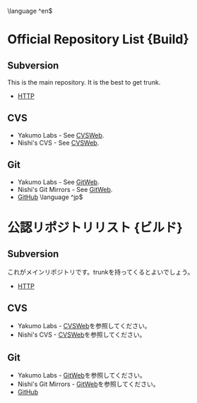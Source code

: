 \language ^en$
# Official Repository List {Build}

## Subversion
This is the main repository. It is the best to get trunk.
 - [HTTP](http://svn.nishi.boats/repo/tewi)

## CVS
 - Yakumo Labs - See [CVSWeb](http://cvs.chaotic.ninja/usr/nishi/?cvsroot=tewi).
 - Nishi's CVS - See [CVSWeb](http://cvs.nishi.boats/cvsweb/?cvsroot=tewi).

## Git
 - Yakumo Labs - See [GitWeb](http://git.chaotic.ninja/gitweb/nishi?p=tewi.git).
 - Nishi's Git Mirrors - See [GitWeb](http://git-mirror.nishi.boats/?p=tewi.git).
 - [GitHub](https://github.com/pnsk-lab/tewi)
\language ^jp$
# 公認リポジトリリスト {ビルド}

## Subversion
これがメインリポジトリです。trunkを持ってくるとよいでしょう。
 - [HTTP](http://svn.nishi.boats/repo/tewi)

## CVS
 - Yakumo Labs - [CVSWeb](http://cvs.chaotic.ninja/usr/nishi/?cvsroot=tewi)を参照してください。
 - Nishi's CVS - [CVSWeb](http://cvs.nishi.boats/cvsweb/?cvsroot=tewi)を参照してください。

## Git
 - Yakumo Labs - [GitWeb](http://git.chaotic.ninja/gitweb/nishi?p=tewi.git)を参照してください。
 - Nishi's Git Mirrors - [GitWeb](http://git-mirror.nishi.boats/?p=tewi.git)を参照してください。
 - [GitHub](https://github.com/pnsk-lab/tewi)
